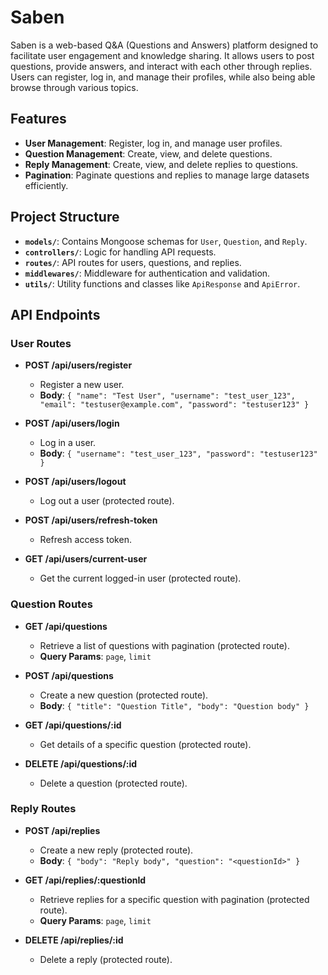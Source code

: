 # Saben

Saben is a web-based Q&A (Questions and Answers) platform designed to facilitate user engagement and knowledge sharing. It allows users to post questions, provide answers, and interact with each other through replies. Users can register, log in, and manage their profiles, while also being able browse through various topics.

## Features

- **User Management**: Register, log in, and manage user profiles.
- **Question Management**: Create, view, and delete questions.
- **Reply Management**: Create, view, and delete replies to questions.
- **Pagination**: Paginate questions and replies to manage large datasets efficiently.

## Project Structure

- **`models/`**: Contains Mongoose schemas for `User`, `Question`, and `Reply`.
- **`controllers/`**: Logic for handling API requests.
- **`routes/`**: API routes for users, questions, and replies.
- **`middlewares/`**: Middleware for authentication and validation.
- **`utils/`**: Utility functions and classes like `ApiResponse` and `ApiError`.

## API Endpoints

### User Routes

- **POST /api/users/register**
  - Register a new user.
  - **Body**: `{ "name": "Test User", "username": "test_user_123", "email": "testuser@example.com", "password": "testuser123" }`

- **POST /api/users/login**
  - Log in a user.
  - **Body**: `{ "username": "test_user_123", "password": "testuser123" }`

- **POST /api/users/logout**
  - Log out a user (protected route).

- **POST /api/users/refresh-token**
  - Refresh access token.

- **GET /api/users/current-user**
  - Get the current logged-in user (protected route).

### Question Routes

- **GET /api/questions**
  - Retrieve a list of questions with pagination (protected route).
  - **Query Params**: `page`, `limit`

- **POST /api/questions**
  - Create a new question (protected route).
  - **Body**: `{ "title": "Question Title", "body": "Question body" }`

- **GET /api/questions/:id**
  - Get details of a specific question (protected route).

- **DELETE /api/questions/:id**
  - Delete a question (protected route).

### Reply Routes

- **POST /api/replies**
  - Create a new reply (protected route).
  - **Body**: `{ "body": "Reply body", "question": "<questionId>" }`

- **GET /api/replies/:questionId**
  - Retrieve replies for a specific question with pagination (protected route).
  - **Query Params**: `page`, `limit`

- **DELETE /api/replies/:id**
  - Delete a reply (protected route).
